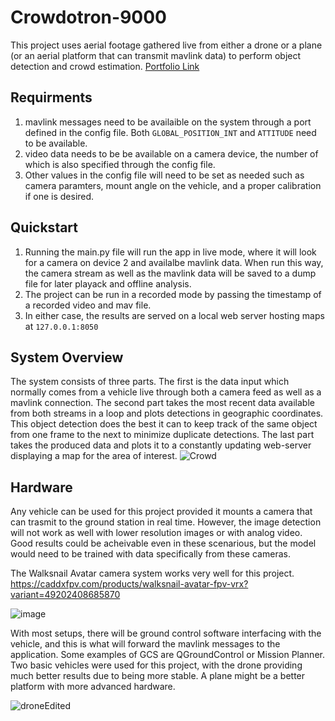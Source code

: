 # Crowdotron-9000

This project uses aerial footage gathered live from either a drone or a plane (or an aerial platform that can transmit mavlink data) to perform object detection and crowd estimation.
[Portfolio Link](https://jrblom2.github.io/crowd/)

## Requirments

1. mavlink messages need to be availaible on the system through a port defined in the config file. Both `GLOBAL_POSITION_INT` and `ATTITUDE` need to be available.
2. video data needs to be be available on a camera device, the number of which is also specified through the config file.
3. Other values in the config file will need to be set as needed such as camera paramters, mount angle on the vehicle, and a proper calibration if one is desired.
   
## Quickstart

1. Running the main.py file will run the app in live mode, where it will look for a camera on device 2 and availalbe mavlink data. When run this way, the camera stream as well as the mavlink data will be saved to a dump file for later playack and offline analysis. 
2. The project can be run in a recorded mode by passing the timestamp of a recorded video and mav file.
3. In either case, the results are served on a local web server hosting maps at `127.0.0.1:8050`

## System Overview

The system consists of three parts. The first is the data input which normally comes from a vehicle live through both a camera feed as well as a mavlink connection. The second part takes the most recent data available from both streams in a loop and plots detections in geographic coordinates. This object detection does the best it can to keep track of the same object from one frame to the next to minimize duplicate detections. The last part takes the produced data and plots it to a constantly updating web-server displaying a map for the area of interest. 
![Crowd](https://github.com/user-attachments/assets/c4ba7abe-f3a9-4970-8a69-a507951c2a7b)

## Hardware

Any vehicle can be used for this project provided it mounts a camera that can trasmit to the ground station in real time. However, the image detection will not work as well with lower resolution images or with analog video.
Good results could be acheivable even in these scenarious, but the model would need to be trained with data specifically from these cameras.

The Walksnail Avatar camera system works very well for this project.
https://caddxfpv.com/products/walksnail-avatar-fpv-vrx?variant=49202408685870

![image](https://github.com/user-attachments/assets/34471c34-a94b-489d-975c-971da0f73418)


With most setups, there will be ground control software interfacing with the vehicle, and this is what will forward the mavlink messages to the application. Some examples of GCS are QGroundControl or Mission Planner.
Two basic vehicles were used for this project, with the drone providing much better results due to being more stable. A plane might be a better platform with more advanced hardware.

![droneEdited](https://github.com/user-attachments/assets/bd212d7c-bc25-49a8-aa7a-bae30c5ec9ed)
